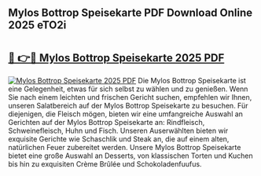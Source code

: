 ## Mylos Bottrop Speisekarte PDF Download Online 2025 eTO2i

# <h2><a href="http://gc8plg.nevu.top/?p=Mylos+Bottrop+Speisekarte">🔗 👉🔴 Mylos Bottrop Speisekarte 2025 PDF</a></h2>

[![Mylos Bottrop Speisekarte 2025 PDF](https://i.imgur.com/dBaPXMq.png)](http://gc8plg.nevu.top/?p=Mylos+Bottrop+Speisekarte)
Die Mylos Bottrop Speisekarte ist eine Gelegenheit, etwas für sich selbst zu wählen und zu genießen. Wenn Sie nach einem leichten und frischen Gericht suchen, empfehlen wir Ihnen, unseren Salatbereich auf der Mylos Bottrop Speisekarte zu besuchen. Für diejenigen, die Fleisch mögen, bieten wir eine umfangreiche Auswahl an Gerichten auf der Mylos Bottrop Speisekarte an: Rindfleisch, Schweinefleisch, Huhn und Fisch. Unseren Auserwählten bieten wir exquisite Gerichte wie Schaschlik und Steak an, die auf einem alten, natürlichen Feuer zubereitet werden. Unsere Mylos Bottrop Speisekarte bietet eine große Auswahl an Desserts, von klassischen Torten und Kuchen bis hin zu exquisiten Crème Brûlée und Schokoladenfuufus.
